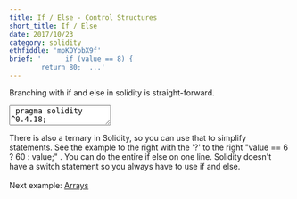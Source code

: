 ```yaml
---
title: If / Else - Control Structures
short_title: If / Else
date: 2017/10/23
category: solidity
ethfiddle: 'mpKOYpbX9f'
brief: '      if (value == 8) {
        return 80;  ...'
---
```



Branching with if and else in solidity is straight-forward.
<textarea class="invisible">
 pragma solidity ^0.4.18;
  contract IfElseExample {
    function set(uint _value) public {
      value = _value;
    }

    function changeNum() public constant returns (uint) {
      if (value == 8) {
        return 80;
      } else if(value == 7) {
        return 70;
      } else {
        //Use the ternary operator for brevity
        return  value == 6 ? 60 : value;
      }
    }

    uint value;
  }
</textarea>
There is also a ternary in Solidity, so you can use that to simplify statements.  See the example to the right with the '?' to the right "value == 6 ? 60 : value;" . You can do the entire if else on one line. Solidity doesn't have a switch statement so you always have to use if and else. 
<br/>
<br/>
Next example: <a href="/arrays/">Arrays</a>
